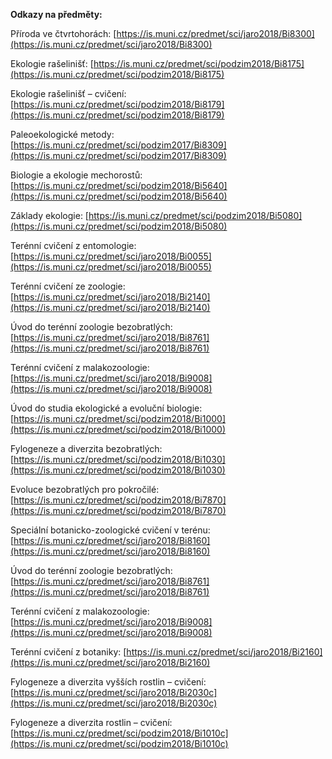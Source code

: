 **Odkazy na předměty:**

Příroda ve čtvrtohorách: [https://is.muni.cz/predmet/sci/jaro2018/Bi8300](https://is.muni.cz/predmet/sci/jaro2018/Bi8300)

Ekologie rašelinišť: [https://is.muni.cz/predmet/sci/podzim2018/Bi8175](https://is.muni.cz/predmet/sci/podzim2018/Bi8175)

Ekologie rašelinišť – cvičení: [https://is.muni.cz/predmet/sci/podzim2018/Bi8179](https://is.muni.cz/predmet/sci/podzim2018/Bi8179)

Paleoekologické metody: [https://is.muni.cz/predmet/sci/podzim2017/Bi8309](https://is.muni.cz/predmet/sci/podzim2017/Bi8309)

Biologie a ekologie mechorostů: [https://is.muni.cz/predmet/sci/podzim2018/Bi5640](https://is.muni.cz/predmet/sci/podzim2018/Bi5640)

Základy ekologie: [https://is.muni.cz/predmet/sci/podzim2018/Bi5080](https://is.muni.cz/predmet/sci/podzim2018/Bi5080)

Terénní cvičení z entomologie: [https://is.muni.cz/predmet/sci/jaro2018/Bi0055](https://is.muni.cz/predmet/sci/jaro2018/Bi0055)

Terénní cvičení ze zoologie: [https://is.muni.cz/predmet/sci/jaro2018/Bi2140](https://is.muni.cz/predmet/sci/jaro2018/Bi2140)

Úvod do terénní zoologie bezobratlých: [https://is.muni.cz/predmet/sci/jaro2018/Bi8761](https://is.muni.cz/predmet/sci/jaro2018/Bi8761)

Terénní cvičení z malakozoologie: [https://is.muni.cz/predmet/sci/jaro2018/Bi9008](https://is.muni.cz/predmet/sci/jaro2018/Bi9008)

Úvod do studia ekologické a evoluční biologie: [https://is.muni.cz/predmet/sci/podzim2018/Bi1000](https://is.muni.cz/predmet/sci/podzim2018/Bi1000)

Fylogeneze a diverzita bezobratlých: [https://is.muni.cz/predmet/sci/podzim2018/Bi1030](https://is.muni.cz/predmet/sci/podzim2018/Bi1030)

Evoluce bezobratlých pro pokročilé: [https://is.muni.cz/predmet/sci/podzim2018/Bi7870](https://is.muni.cz/predmet/sci/podzim2018/Bi7870)

Speciální botanicko-zoologické cvičení v terénu: [https://is.muni.cz/predmet/sci/jaro2018/Bi8160](https://is.muni.cz/predmet/sci/jaro2018/Bi8160)

Úvod do terénní zoologie bezobratlých: [https://is.muni.cz/predmet/sci/jaro2018/Bi8761](https://is.muni.cz/predmet/sci/jaro2018/Bi8761)

Terénní cvičení z malakozoologie: [https://is.muni.cz/predmet/sci/jaro2018/Bi9008](https://is.muni.cz/predmet/sci/jaro2018/Bi9008)

Terénní cvičení z botaniky: [https://is.muni.cz/predmet/sci/jaro2018/Bi2160](https://is.muni.cz/predmet/sci/jaro2018/Bi2160)

Fylogeneze a diverzita vyšších rostlin – cvičení: [https://is.muni.cz/predmet/sci/jaro2018/Bi2030c](https://is.muni.cz/predmet/sci/jaro2018/Bi2030c)

Fylogeneze a diverzita rostlin – cvičení: [https://is.muni.cz/predmet/sci/podzim2018/Bi1010c](https://is.muni.cz/predmet/sci/podzim2018/Bi1010c)
<!--stackedit_data:
eyJoaXN0b3J5IjpbMTI0MDQxOTcxN119
-->
